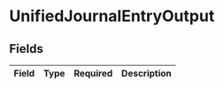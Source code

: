 # UnifiedJournalEntryOutput


## Fields

| Field       | Type        | Required    | Description |
| ----------- | ----------- | ----------- | ----------- |